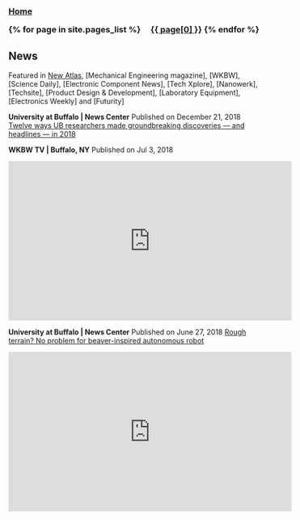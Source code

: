 <h3 class="masthead-title">
<!-- <a href="/" title="Home">{{ site.title }}</a> -->
<a href="/" title="Home">Home</a>


{% for page in site.pages_list %}
  &nbsp;&nbsp;&nbsp;
  <a href="{{ page[1]  }}">{{ page[0] }}</a>
{% endfor %}
</h3>


## News
Featured in [New Atlas](https://www.sciencedaily.com/releases/2018/06/180627160322.htm), [Mechanical Engineering magazine], [WKBW], [Science Daily], [Electronic Component News], [Tech Xplore], [Nanowerk], [Techsite], [Product Design & Development], [Laboratory Equipment], [Electronics Weekly] and [Futurity]


**University at Buffalo | News Center**
Published on December 21, 2018
[Twelve ways UB researchers made groundbreaking discoveries — and headlines — in 2018](http://www.buffalo.edu/news/releases/2018/12/025.html?utm_source=linkedin&utm_medium=social&utm_campaign=na_org_december__research_jd&linkId=100000004486963)
<br/>

**WKBW TV | Buffalo, NY**
Published on Jul 3, 2018
<iframe width="560" height="315" src="https://www.youtube.com/embed/F5m9aVQ-gg0" frameborder="0" allow="accelerometer; autoplay; encrypted-media; gyroscope; picture-in-picture" allowfullscreen></iframe>
<br/>

**University at Buffalo | News Center**
Published on June 27, 2018
[Rough terrain? No problem for beaver-inspired autonomous robot](http://www.buffalo.edu/news/releases/2018/06/017.html)
<iframe width="560" height="315" src="https://www.youtube.com/embed/c9hNP0AxsJE" frameborder="0" allow="accelerometer; autoplay; encrypted-media; gyroscope; picture-in-picture" allowfullscreen></iframe>
<br/>


